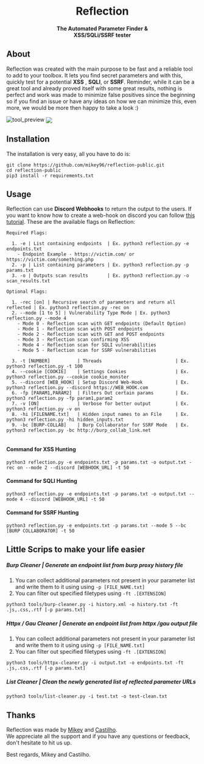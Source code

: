 <h1 align="center">Reflection</h1><h4 align="center">The Automated Parameter Finder &<br>XSS/SQLi/SSRF tester</h4>

## About

Reflection was created with the main purpose to be fast and a reliable tool to add to your toolbox. It lets you find secret parameters and with this, quickly test for a potential **XSS** , **SQLI**, or **SSRF**. Reminder, while it can be a great tool and already proved itself with some great results, nothing is perfect and work was made to minimize false positives since the beginning so if you find an issue or have any ideas on how we can minimize this, even more, we would be more then happy to take a look :)

![tool_preview](https://user-images.githubusercontent.com/60802176/114290735-9bc48500-9a79-11eb-8bf4-87e8707b5c32.gif)
<img align="center" src="https://i.ibb.co/Yf0bw1c/sshhhhhh.png">



## Installation

The installation is very easy, all you have to do is:

```
git clone https://github.com/mikey96/reflection-public.git
cd reflection-public
pip3 install -r requirements.txt
```



## Usage

Reflection can use **Discord Webhooks** to return the output to the users. If you want to know how to create a web-hook on discord you can follow [this tutorial](https://support.discord.com/hc/en-us/articles/228383668-Intro-to-Webhooks). These are the available  flags on Reflection:

```
Required Flags:

  1. -e | List containing endpoints  | Ex. python3 reflection.py -e endpoints.txt
    - Endpoint Example - https://victim.com/ or https://victim.com/something.php
  2. -p | List containing parameters | Ex. python3 reflection.py -p params.txt
  3. -o | Outputs scan results       | Ex. python3 reflection.py -o scan_results.txt

Optional Flags:
	
  1. -rec [on] | Recursive search of parameters and return all reflected | Ex. python3 reflection.py -rec on
  2. --mode [1 to 5] | Vulnerability Type Mode | Ex. python3 reflection.py --mode 4
	- Mode 0 - Reflection scan with GET endpoints (Default Option)
	- Mode 1 - Reflection scan with POST endpoints
	- Mode 2 - Reflection scan with GET and POST endpoints
	- Mode 3 - Reflection scan confirming XSS
	- Mode 4 - Reflection scan for SQLI vulnerabilities
	- Mode 5 - Reflection scan for SSRF vulnerabilities
        
  3. -t [NUMBER]          | Threads                           | Ex. python3 reflection.py -t 100
  4. --cookie [COOKIE]    | Settings Cookies                  | Ex. python3 reflection.py --cookie cookie_monster
  5. --discord [WEB_HOOK] | Setup Discord Web-Hook            | Ex. python3 reflection.py --discord https://WEB_HOOK.com
  6. -fp [PARAM1,PARAM2]  | Filters Out certain params        | Ex. python3 reflection.py -fp param1,param2
  7. -v [ON]              | Verbose for better output         | Ex. python3 reflection.py -v on
  8. -hi [FILENAME.txt]   | Hidden input names to an File     | Ex. python3 reflection.py -hi hidden_inputs.txt
  9. -bc [BURP-COLLAB]    | Burp Collaborator for SSRF Mode   | Ex. python3 reflection.py -bc http://burp_collab_link.net


```



#### Command for XSS Hunting

`python3 reflection.py -e endpoints.txt -p params.txt -o output.txt -rec on --mode 2 --discord [WEBHOOK_URL] -t 50`

#### Command for SQLI Hunting

`python3 reflection.py -e endpoints.txt -p params.txt -o output.txt --mode 4 --discord [WEBHOOK_URL] -t 50`

#### Command for SSRF Hunting

`python3 reflection.py -e endpoints.txt -p params.txt --mode 5 --bc [BURP COLLABORATOR] -t 50`



## Little Scrips to make your life easier

##### Burp Cleaner | Generate an endpoint list from burp proxy history file

1. You can collect additional parameters not present in your parameter list and write them to it using using  `-p [FILE_NAME.txt]`
2.  You can filter out specified filetypes using `-ft .[EXTENSION]`

`python3 tools/burp-cleaner.py -i history.xml -o history.txt -ft .js,.css,.rtf [-p params.txt]`



##### Httpx / Gau Cleaner | Generate an endpoint list from httpx /gau output file

1. You can collect additional parameters not present in your parameter list and write them to it using using  `-p [FILE_NAME.txt]`
2.  You can filter out specified filetypes using `-ft .[EXTENSION]`

`python3 tools/httpx-cleaner.py -i output.txt -o endpoints.txt -ft .js,.css,.rtf [-p params.txt]`



##### List Cleaner | Clean the newly generated list of reflected parameter URLs

`python3 tools/list-cleaner.py -i test.txt -o test-clean.txt`



## Thanks

Reflection was made by [Mikey](https://twitter.com/mikey96_bh) and [Castilho](https://twitter.com/castilho101).<br>We appreciate all the support and if you have any questions or feedback, don't hesitate to hit us up. 

Best regards, Mikey and Castilho.  
